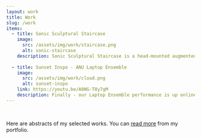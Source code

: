 ```yaml
---
layout: work
title: Work
slug: /work
items:
  - title: Sonic Sculptural Staircase
    image:
      src: /assets/img/work/staircase.png
      alt: sonic-staircase
    description: Sonic Sculptural Staircase is a head-mounted augmented reality (HMAR) sound artwork that integrates sound, visual overlay and interaction to enhance the appreciation of a sculptural staircase and its surroundings. The work designed ten different interactive sonic features that mainly exploits sound as the main information channel to prompt the user’s engagement and convey the meaning behind the staircase. 
    
  - title: Sunset Inspo - ANU Laptop Ensemble
    image:
      src: /assets/img/work/cloud.png
      alt: sunset-inspo
    link: https://youtu.be/A0NG-T8y7gM
    description: Finally - our Laptop Ensemble performance is up online (mine starts at 56:56)! "Sunset Inspo" is a creative living coding artwork that uses Extempore and P5.js to present a real-time audiovisual performance. The theme of the work came from my experiences of watching sunset at Canberra (a tiny but lovely city)!
---
```


<br />

Here are abstracts of my selected works. You can [read more](https://yichenwangs.github.io/portfolio/) from my portfolio.

<br />
